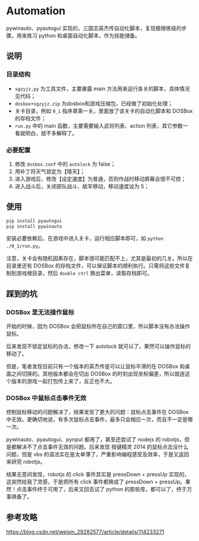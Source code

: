 # Automation
pywinauto、pyautogui 实现的，三国志英杰传自动化脚本，复现极限练级的步骤。用来练习 python 和桌面自动化脚本，作为技能储备。

## 说明

### 目录结构
- `sgzyjz.py` 为工具文件，主要暴露 main 方法用来运行各关的脚本，具体情况见代码；
- `dosbox+sgzyjz.zip` 为dosbox和游戏压缩包，已经做了初始化处理；
- 关卡目录，例如 `0_1` 指序章第一关。里面放了该关卡的自动化脚本和 DOSBox 的存档文件；
- `run.py` 中的 main 函数，主要需要输入武将列表、action 列表，其它参数一看就明白，就不多解释了。

### 必要配置
1. 修改 `dosbox.conf` 中的 `autolock` 为 false；
2. 用补丁将天气锁定为【晴天】；
3. 进入游戏后，修改【设定速度】为普通，否则作战时移动屏幕会很不可控；
4. 进入战斗后，关闭部队战斗、敌军移动，移动速度设为 5；

## 使用
```bash
pip install pyautogui
pip install pywinauto
```
安装必要依赖后，在游戏中进入关卡，运行相应脚本即可，如 `python ./0_1/run.py`。

注意，关卡会有随机因素存在，脚本很可能匹配不上，尤其是最初的几关。所以在目录里还有 DOSBox 的存档文件，可以保证脚本的顺利执行。只需将这些文件复制到游戏根目录，然后 `double ctrl` 换出菜单，读取存档即可。

## 踩到的坑

### DOSBox 里无法操作鼠标
开始的时候，因为 DOSBox 会把鼠标所在自己的窗口里，所以脚本没有办法操作鼠标。

后来发现不锁定鼠标的办法，修改一下 autolock 就可以了，果然可以操作鼠标的移动了。

但是，笔者发现目前只有一个版本的英杰传是可以让鼠标平滑的在 DOSBox 和桌面之间切换的。其他版本都会在切出 DOSBox 的时刻出现坐标偏差，所以就连这个版本的游戏一起打包传上来了，反正也不大。

### DOSBox 中鼠标点击事件无效

控制鼠标移动的问题解决了，结果发现了更大的问题：鼠标点击事件在 DOSBox 中无效。更确切地说，有多次鼠标点击事件，最多只会相应一次，而且不一定是哪一次。

pywinauto、pyautogui、pynput 都用了，甚至还尝试了 nodejs 的 robotjs，但是都解决不了点击事件无效的问题。后来发现 按键精灵 2014 的鼠标点击没什么问题，但是 vbs 的语法实在是太单薄了，严重影响编程感受及效率，于是又返回来研究 robotjs。

结果无意间发现，robotjs 的 click 事件其实是 pressDown + pressUp 实现的，这突然给我了灵感，于是把所有 click 事件都换成了 pressDown + pressUp。果然！点击事件终于可用了，后来又回去试了 python 的那些库，都可以了，终于万事俱备了。

## 参考攻略
https://blog.csdn.net/weixin_29282577/article/details/114233271
